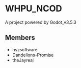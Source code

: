 # WHPU_NCOD

A project powered by Godot_v3.5.3

## Members

+ hszsoftware
+ Dandelions-Promise
+ theJayreal